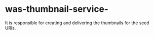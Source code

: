 # was-thumbnail-service-
It is responsible for creating and delivering the thumbnails for the seed URIs.
